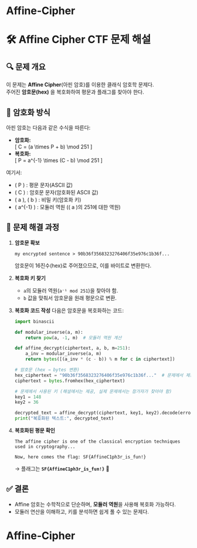 # Affine-Cipher
# 🛠 Affine Cipher CTF 문제 해설

## 🔍 문제 개요
이 문제는 **Affine Cipher**(아핀 암호)를 이용한 클래식 암호학 문제다.  
주어진 **암호문(hex)** 을 복호화하여 평문과 플래그를 찾아야 한다.

## 🎯 암호화 방식
아핀 암호는 다음과 같은 수식을 따른다:

- **암호화:**  
  \[
  C = (a \times P + b) \mod 251
  \]
- **복호화:**  
  \[
  P = a^{-1} \times (C - b) \mod 251
  \]

여기서:
- \( P \) : 평문 문자(ASCII 값)
- \( C \) : 암호문 문자(암호화된 ASCII 값)
- \( a \), \( b \) : 비밀 키(암호화 키)
- \( a^{-1} \) : 모듈러 역원 (\( a \)의 251에 대한 역원)

## 🔑 문제 해결 과정

1. **암호문 확보**
   ```
   my encrypted sentence > 90b36f3568323276406f35e976c1b36f...
   ```
   암호문이 16진수(hex)로 주어졌으므로, 이를 바이트로 변환한다.

2. **복호화 키 찾기**
   - `a`의 모듈러 역원(`a⁻¹ mod 251`)을 찾아야 함.
   - `b` 값을 맞춰서 암호문을 원래 평문으로 변환.

3. **복호화 코드 작성**
   다음은 암호문을 복호화하는 코드:

   ```python
   import binascii

   def modular_inverse(a, m):
       return pow(a, -1, m)  # 모듈러 역원 계산

   def affine_decrypt(ciphertext, a, b, m=251):
       a_inv = modular_inverse(a, m)
       return bytes([(a_inv * (c - b)) % m for c in ciphertext])

   # 암호문 (hex → bytes 변환)
   hex_ciphertext = "90b36f3568323276406f35e976c1b36f..."  # 문제에서 제공된 암호문
   ciphertext = bytes.fromhex(hex_ciphertext)

   # 문제에서 사용된 키 (해설에서는 제공, 실제 문제에서는 참가자가 찾아야 함)
   key1 = 148
   key2 = 36

   decrypted_text = affine_decrypt(ciphertext, key1, key2).decode(errors="ignore")
   print("복호화된 텍스트:", decrypted_text)
   ```

4. **복호화된 평문 확인**
   ```
   The affine cipher is one of the classical encryption techniques used in cryptography...
   
   Now, here comes the flag: SF{AffineC1ph3r_is_fun!}
   ```
   → 플래그는 **`SF{AffineC1ph3r_is_fun!}`** 🎉

## ✅ 결론
- Affine 암호는 수학적으로 단순하며, **모듈러 역원**을 사용해 복호화 가능하다.
- 모듈러 연산을 이해하고, 키를 분석하면 쉽게 풀 수 있는 문제다.
# Affine-Cipher

